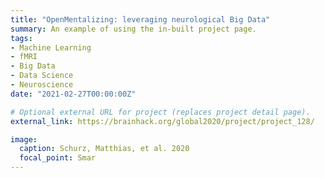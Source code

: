 ```yaml
---
title: "OpenMentalizing: leveraging neurological Big Data"
summary: An example of using the in-built project page.
tags:
- Machine Learning
- fMRI
- Big Data
- Data Science
- Neuroscience
date: "2021-02-27T00:00:00Z"

# Optional external URL for project (replaces project detail page).
external_link: https://brainhack.org/global2020/project/project_128/

image:
  caption: Schurz, Matthias, et al. 2020
  focal_point: Smar
---
```

